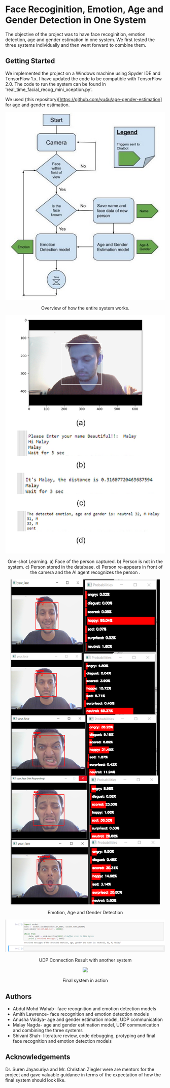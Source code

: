 # Face Recoginition, Emotion, Age and Gender Detection in One System
 
The objective of the project was to have face recoginition, emotion detection, age and gender estimation in one system. We first tested the three systems individually and then went forward to combine them. 

## Getting Started
We implemented the project on a Windows machine using Spyder IDE and TensorFlow 1.x. I have updated the code to be compatible with TensorFlow 2.0. 
The code to run the system can be found in 'real_time_facial_recog_mini_xception.py'. 

We used (this repository)[https://github.com/yu4u/age-gender-estimation] for age and gender estimation.
<p align="center">
  <img src="images/system_flowchart.png">
  <p align="center"> Overview of how the entire system works.</p>
</p>

<p align="center">
  <img src="images/face_recog.png">
  <p align="center">One-shot Learning. a) Face of the person captured. b) Person is not in the system. c) Person stored in the database. d) Person re-appears in front of the camera and
the AI agent recognizes the person
.</p>
</p>

<p align="center">
  <img src="images/final_sys.png">
<p align="center">Emotion, Age and Gender Detection</p>
</p>

<p align="center">
  <img src="images/UDP.png">
  <p align="center">UDP Connection Result with another system</p>
</p>

<p align="center">
  <img src="images/vid_final_sys.gif">
  <p align="center">Final system in action</p>
</p>

## Authors
* Abdul Mohd Wahab- face recognition and emotion detection models  
* Amith Lawrence- face recognition and emotion detection models
* Anusha Vaidya- age and gender estimation model, UDP communication
* Malay Nagda- age and gender estimation model, UDP communication and combining the three systems
* Shivani Shah- literature review, code debugging, protyping and final face recognition and emotion detection models

## Acknowledgements
Dr. Suren Jayasuriya and Mr. Christian Ziegler were are mentors for the project and gave valuable guidance in terms of the expectation of how the final system should look like.
